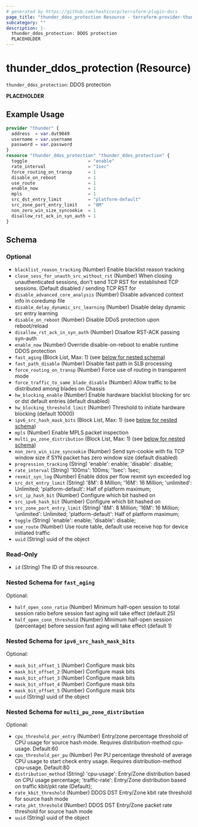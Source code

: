 ```yaml
---
# generated by https://github.com/hashicorp/terraform-plugin-docs
page_title: "thunder_ddos_protection Resource - terraform-provider-thunder"
subcategory: ""
description: |-
  thunder_ddos_protection: DDOS protection
  PLACEHOLDER
---
```


# thunder_ddos_protection (Resource)

`thunder_ddos_protection`: DDOS protection

__PLACEHOLDER__

## Example Usage

```terraform
provider "thunder" {
  address  = var.dut9049
  username = var.username
  password = var.password
}
resource "thunder_ddos_protection" "thunder_ddos_protection" {
  toggle                       = "enable"
  rate_interval                = "1sec"
  force_routing_on_transp      = 1
  disable_on_reboot            = 1
  use_route                    = 1
  enable_now                   = 1
  mpls                         = 1
  src_dst_entry_limit          = "platform-default"
  src_zone_port_entry_limit    = "8M"
  non_zero_win_size_syncookie  = 1
  disallow_rst_ack_in_syn_auth = 1
}
```

<!-- schema generated by tfplugindocs -->
## Schema

### Optional

- `blacklist_reason_tracking` (Number) Enable blacklist reason tracking
- `close_sess_for_unauth_src_without_rst` (Number) When closing unauthenticated sessions, don't send TCP RST for established TCP sessions. (Default disabled / sending TCP RST for
- `disable_advanced_core_analysis` (Number) Disable advanced context info in coredump file
- `disable_delay_dynamic_src_learning` (Number) Disable delay dynamic src entry learning
- `disable_on_reboot` (Number) Disable DDoS protection upon reboot/reload
- `disallow_rst_ack_in_syn_auth` (Number) Disallow RST-ACK passing syn-auth
- `enable_now` (Number) Override disable-on-reboot to enable runtime DDOS protection
- `fast_aging` (Block List, Max: 1) (see [below for nested schema](#nestedblock--fast_aging))
- `fast_path_disable` (Number) Disable fast path in SLB processing
- `force_routing_on_transp` (Number) Force use of routing in transparent mode
- `force_traffic_to_same_blade_disable` (Number) Allow traffic to be distributed among blades on Chassis
- `hw_blocking_enable` (Number) Enable hardware blacklist blocking for src or dst default entries (default disabled)
- `hw_blocking_threshold_limit` (Number) Threshold to initiate hardware blocking (default 10000)
- `ipv6_src_hash_mask_bits` (Block List, Max: 1) (see [below for nested schema](#nestedblock--ipv6_src_hash_mask_bits))
- `mpls` (Number) Enable MPLS packet inspection
- `multi_pu_zone_distribution` (Block List, Max: 1) (see [below for nested schema](#nestedblock--multi_pu_zone_distribution))
- `non_zero_win_size_syncookie` (Number) Send syn-cookie with fix TCP window size if SYN packet has zero window size  (default disabled)
- `progression_tracking` (String) 'enable': enable; 'disable': disable;
- `rate_interval` (String) '100ms': 100ms; '1sec': 1sec;
- `rexmit_syn_log` (Number) Enable ddos per flow rexmit syn exceeded log
- `src_dst_entry_limit` (String) '8M': 8 Million; '16M': 16 Million; 'unlimited': Unlimited; 'platform-default': Half of platform maximum;
- `src_ip_hash_bit` (Number) Configure which bit hashed on
- `src_ipv6_hash_bit` (Number) Configure which bit hashed on
- `src_zone_port_entry_limit` (String) '8M': 8 Million; '16M': 16 Million; 'unlimited': Unlimited; 'platform-default': Half of platform maximum;
- `toggle` (String) 'enable': enable; 'disable': disable;
- `use_route` (Number) Use route table, default use receive hop for device initiated traffic
- `uuid` (String) uuid of the object

### Read-Only

- `id` (String) The ID of this resource.

<a id="nestedblock--fast_aging"></a>
### Nested Schema for `fast_aging`

Optional:

- `half_open_conn_ratio` (Number) Minimum half-open session to total session ratio before session fast aging will take effect (default 25)
- `half_open_conn_threshold` (Number) Minimum half-open session (percentage) before session fast aging will take effect (default 1)


<a id="nestedblock--ipv6_src_hash_mask_bits"></a>
### Nested Schema for `ipv6_src_hash_mask_bits`

Optional:

- `mask_bit_offset_1` (Number) Configure mask bits
- `mask_bit_offset_2` (Number) Configure mask bits
- `mask_bit_offset_3` (Number) Configure mask bits
- `mask_bit_offset_4` (Number) Configure mask bits
- `mask_bit_offset_5` (Number) Configure mask bits
- `uuid` (String) uuid of the object


<a id="nestedblock--multi_pu_zone_distribution"></a>
### Nested Schema for `multi_pu_zone_distribution`

Optional:

- `cpu_threshold_per_entry` (Number) Entry/zone percentage threshold of CPU usage for source hash mode. Requires distribution-method cpu-usage. Default:60
- `cpu_threshold_per_pu` (Number) Per PU percentage threshold of average CPU usage to start check entry usage. Requires distribution-method cpu-usage. Default:80
- `distribution_method` (String) 'cpu-usage': Entry/Zone distribution based on CPU usage percentage; 'traffic-rate': Entry/Zone distribution based on traffic kbit/pkt rate (Default);
- `rate_kbit_threshold` (Number) DDOS DST Entry/Zone kbit rate threshold for source hash mode
- `rate_pkt_threshold` (Number) DDOS DST Entry/Zone packet rate threshold for source hash mode
- `uuid` (String) uuid of the object



